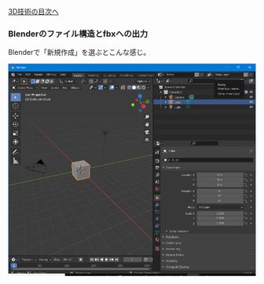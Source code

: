 [3D技術の目次へ](./../)

### Blenderのファイル構造とfbxへの出力

Blenderで「新規作成」を選ぶとこんな感じ。

![blender_initial](./media/blender_fbx/blender_initial.png)


